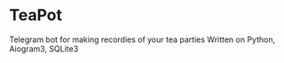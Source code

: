 # TeaPot
Telegram bot for making recordies of your tea parties
Written on Python, Aiogram3, SQLite3
